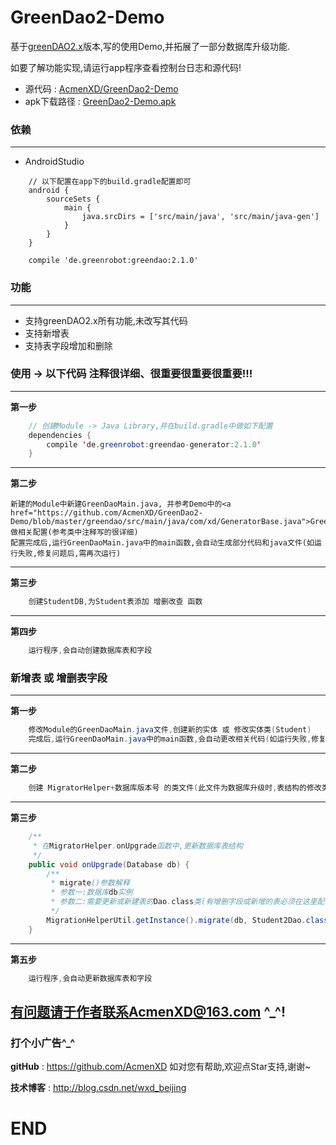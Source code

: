 # GreenDao2-Demo
基于<a href="https://github.com/greenrobot/greenDAO">greenDAO2.x</a>版本,写的使用Demo,并拓展了一部分数据库升级功能.


如要了解功能实现,请运行app程序查看控制台日志和源代码!
* 源代码 : <a href="https://github.com/AcmenXD/GreenDao2-Demo">AcmenXD/GreenDao2-Demo</a>
* apk下载路径 : <a href="https://github.com/AcmenXD/Resource/blob/master/apks/GreenDao2-Demo.apk">GreenDao2-Demo.apk</a>
### 依赖
---
- AndroidStudio
```
    // 以下配置在app下的build.gradle配置即可
    android {
        sourceSets {
            main {
                java.srcDirs = ['src/main/java', 'src/main/java-gen']
            }
        }
    }
```
```
	compile 'de.greenrobot:greendao:2.1.0'
```
### 功能
---
- 支持greenDAO2.x所有功能,未改写其代码
- 支持新增表
- 支持表字段增加和删除
### 使用 -> 以下代码 注释很详细、很重要很重要很重要!!!
---
**第一步**
```java
    // 创建Module -> Java Library,并在build.gradle中做如下配置
    dependencies {
        compile 'de.greenrobot:greendao-generator:2.1.0'
    }
```
---
**第二步**

    新建的Module中新建GreenDaoMain.java, 并参考Demo中的<a href="https://github.com/AcmenXD/GreenDao2-Demo/blob/master/greendao/src/main/java/com/xd/GeneratorBase.java">GreenDaoMain.java</a>做相关配置(参考类中注释写的很详细)
    配置完成后,运行GreenDaoMain.java中的main函数,会自动生成部分代码和java文件(如运行失败,修复问题后,需再次运行)
---
**第三步**
```java
    创建StudentDB,为Student表添加 增删改查 函数
```
---
**第四步**
```java
    运行程序,会自动创建数据库表和字段
```
### 新增表 或 增删表字段
---
**第一步**
```java
    修改Module的GreenDaoMain.java文件,创建新的实体 或 修改实体类(Student)
    完成后,运行GreenDaoMain.java中的main函数,会自动更改相关代码(如运行失败,修复问题后,需再次运行)
```
---
**第二步**
```java
    创建 MigratorHelper+数据库版本号 的类文件(此文件为数据库升级时,表结构的修改类),并在DBOpenHelper中确认MigratorHelper类的包名是否正确(因为这里用的反射)
```
---
**第三步**
```java
    /**
     * 在MigratorHelper.onUpgrade函数中,更新数据库表结构
     */
    public void onUpgrade(Database db) {
        /**
         * migrate()参数解释
         * 参数一:数据库db实例
         * 参数二:需要更新或新建表的Dao.class类(有增删字段或新增的表必须在这里配置)
         */
        MigrationHelperUtil.getInstance().migrate(db, Student2Dao.class, Student3Dao.class);
    }
```
---
**第五步**
```java
    运行程序,会自动更新数据库表和字段
```
有问题请于作者联系AcmenXD@163.com ^_^!
---
### 打个小广告^_^
**gitHub** : https://github.com/AcmenXD   如对您有帮助,欢迎点Star支持,谢谢~

**技术博客** : http://blog.csdn.net/wxd_beijing
# END